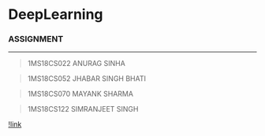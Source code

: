 # DeepLearning

### ASSIGNMENT
---
> 1MS18CS022     ANURAG SINHA

> 1MS18CS052     JHABAR SINGH BHATI

> 1MS18CS070     MAYANK SHARMA

> 1MS18CS122     SIMRANJEET SINGH

[!link](https://docs.google.com/document/d/190WT93VxyaNISPE26LU0HrZehFC4fxzeGqzVWJkxLjU/edit?usp=sharing)
